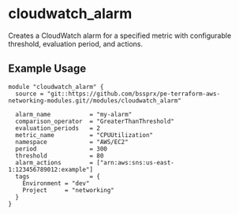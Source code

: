 # cloudwatch_alarm

Creates a CloudWatch alarm for a specified metric with configurable threshold, evaluation period, and actions.

## Example Usage

```hcl
module "cloudwatch_alarm" {
  source = "git::https://github.com/bssprx/pe-terraform-aws-networking-modules.git//modules/cloudwatch_alarm"

  alarm_name           = "my-alarm"
  comparison_operator  = "GreaterThanThreshold"
  evaluation_periods   = 2
  metric_name          = "CPUUtilization"
  namespace            = "AWS/EC2"
  period               = 300
  threshold            = 80
  alarm_actions        = ["arn:aws:sns:us-east-1:123456789012:example"]
  tags                 = {
    Environment = "dev"
    Project     = "networking"
  }
}
```

<!-- BEGIN_TF_DOCS -->
<!-- END_TF_DOCS -->
